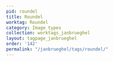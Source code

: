 ```yaml
---
pid: roundel
title: Roundel
worktag: Roundel
category: Image types
collection: worktags_janbrueghel
layout: tagpage_janbrueghel
order: '142'
permalink: "/janbrueghel/tags/roundel/"
---
```

